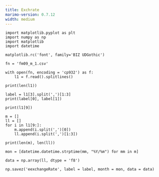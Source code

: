 ```yaml
---
title: Exchrate
marimo-version: 0.7.12
width: medium
---
```


```{.python.marimo}
import matplotlib.pyplot as plt
import numpy as np
import matplotlib
import datetime

matplotlib.rc('font', family='BIZ UDGothic')
```

```{.python.marimo}
fn = 'fm09_m_1.csv'
```

```{.python.marimo}
with open(fn, encoding = 'cp932') as f:
    l1 = f.read().splitlines()
    
print(len(l1))
```

```{.python.marimo}
label = l1[3].split(',')[1:3]
print(label[0], label[1])
```

```{.python.marimo}
print(l1[9])
```

```{.python.marimo}
m = []
ll = []
for i in l1[9:]:
    m.append(i.split(',')[0])
    ll.append(i.split(',')[1:3])

print(len(m), len(ll))
```

```{.python.marimo}
mon = [datetime.datetime.strptime(mm, "%Y/%m") for mm in m]
```

```{.python.marimo}
data = np.array(ll, dtype = 'f8')
```

```{.python.marimo}
np.savez('eexchangeRate', label = label, month = mon, data = data)
```
